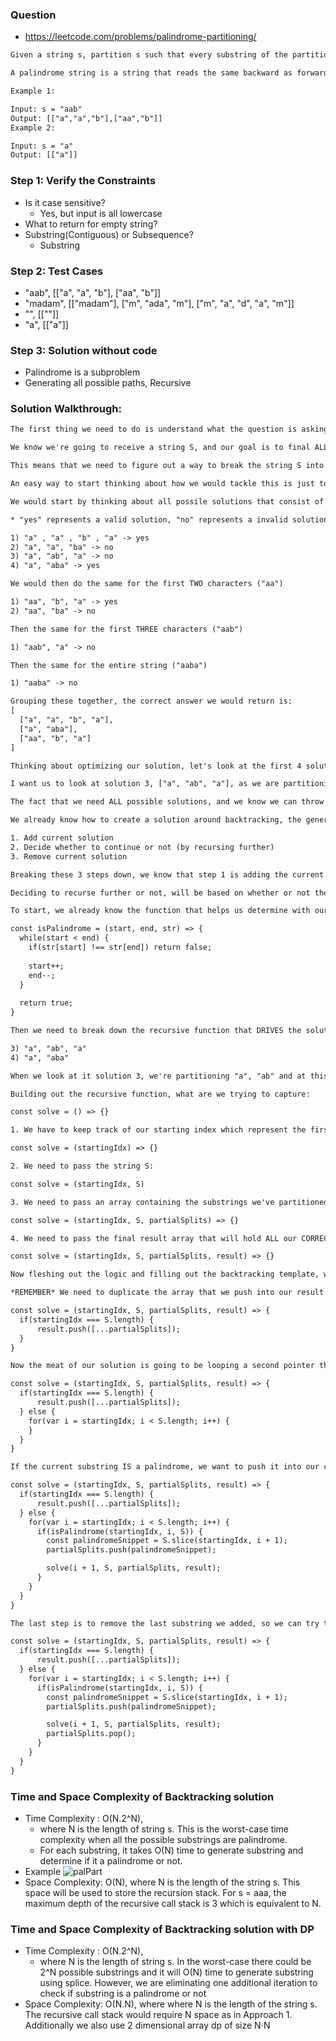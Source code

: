### Question 

* https://leetcode.com/problems/palindrome-partitioning/
```txt
Given a string s, partition s such that every substring of the partition is a palindrome. Return all possible palindrome partitioning of s.

A palindrome string is a string that reads the same backward as forward.

Example 1:

Input: s = "aab"
Output: [["a","a","b"],["aa","b"]]
Example 2:

Input: s = "a"
Output: [["a"]]
```

### Step 1: Verify the Constraints

* Is it case sensitive?
  * Yes, but input is all lowercase
* What to return for empty string?
* Substring(Contiguous) or Subsequence?
  * Substring

### Step 2: Test Cases

* "aab", [["a", "a", "b"], ["aa", "b"]]
* "madam", [["madam"], ["m", "ada", "m"], ["m", "a", "d", "a", "m"]]
* "", [[""]]
* "a", [["a"]]

### Step 3: Solution without code

* Palindrome is a subproblem
* Generating all possible paths, Recursive

### Solution Walkthrough:

```txt
The first thing we need to do is understand what the question is asking us, so we can start breaking down how to approach the problem. We also need to consider possible test cases to ensure we understand our approach properly.

We know we're going to receive a string S, and our goal is to final ALL the possible ways we can partition the string into substrings so that each substring is a palindrome.

This means that we need to figure out a way to break the string S into all possible combinations of substrings where each substring is a palindrome. We add that combination of partitioned substrings into our final output array.

An easy way to start thinking about how we would tackle this is just to think about how we would do this logically. Imagine we had the substring "aaba". We would probably start partitioning the string from left to right, and figure out all possible partitions we can make from the FIRST partition.

We would start by thinking about all possile solutions that consist of the first ONE character ("a").

* "yes" represents a valid solution, "no" represents a invalid solution *

1) "a" , "a" , "b" , "a" -> yes
2) "a", "a", "ba" -> no
3) "a", "ab", "a" -> no
4) "a", "aba" -> yes

We would then do the same for the first TWO characters ("aa")

1) "aa", "b", "a" -> yes
2) "aa", "ba" -> no

Then the same for the first THREE characters ("aab")

1) "aab", "a" -> no

Then the same for the entire string ("aaba")

1) "aaba" -> no

Grouping these together, the correct answer we would return is:
[
  ["a", "a", "b", "a"],
  ["a", "aba"],
  ["aa", "b", "a"]
]

Thinking about optimizing our solution, let's look at the first 4 solutions we came up with by partitioning with the first character included ("a").

I want us to look at solution 3, ["a", "ab", "a"], as we are partitioning from left to right, the moment we saw that the middle partition "ab" is not a palindrome, we no longer needed to continue with that solution because it already failed our logic. This gives us a hint that we don't want to pursue a solution if it fails our palindromic check in the middle.

The fact that we need ALL possible solutions, and we know we can throw away solutions if they violate our logic in the middle of a solution means that this may be a good candidate for backtracking!

We already know how to create a solution around backtracking, the general format is:

1. Add current solution
2. Decide whether to continue or not (by recursing further)
3. Remove current solution

Breaking these 3 steps down, we know that step 1 is adding the current solution. In this case we need to figure out WHAT to add, and WHERE we're adding it. The WHERE in this case is an array that holds the partitioned substrings in the current iteration S. The WHAT is the partitions themselves. 

Deciding to recurse further or not, will be based on whether or not the latest partitioned substring is a palindrome. If it is a palindrome, we continue partitioning and checking from this point onwards, if it isn't, we skip.

To start, we already know the function that helps us determine with our string is a palindrome, except we need to pass it the entire string and starting/ending indexes that represent the bounds of the substring.

const isPalindrome = (start, end, str) => {
  while(start < end) {
    if(str[start] !== str[end]) return false;
    
    start++;
    end--;
  }
  
  return true;
}

Then we need to break down the recursive function that DRIVES the solution at this decision step. Looking back at the string "aaba" and our first character partitions, particularly solution 3 and 4:

3) "a", "ab", "a"
4) "a", "aba"

When we look at it solution 3, we're partitioning "a", "ab" and at this point we know "ab" is not a palindrome. We don't need to continue partitioning the last character ("a") so we DECIDE not to continue. At this point though, we're not done with these characters because if we continue and include the next character in the partition "aba", we see this is a valid palindrome! For this reason, we need to make sure our recursive solution is able to capture all these points together.

Building out the recursive function, what are we trying to capture:

const solve = () => {}

1. We have to keep track of our starting index which represent the first character in the substring that we're partitioning:

const solve = (startingIdx) => {}

2. We need to pass the string S:

const solve = (startingIdx, S)

3. We need to pass an array containing the substrings we've partitioned so far in this current iteration:

const solve = (startingIdx, S, partialSplits) => {}

4. We need to pass the final result array that will hold ALL our CORRECT solutions

const solve = (startingIdx, S, partialSplits, result) => {}

Now fleshing out the logic and filling out the backtracking template, we first realize that if our startingIdx has reached the END of the string, all our substrings in this iteration must be valid! We can then push these accumulated substrings into our result array. 

*REMEMBER* We need to duplicate the array that we push into our result array because our existing array is still being backtracked through, meaning values are being removed and added constantly! We just want to push in the SNAPSHOT of the current state of our array.

const solve = (startingIdx, S, partialSplits, result) => {
  if(startingIdx === S.length) {
      result.push([...partialSplits]);
  }
}

Now the meat of our solution is going to be looping a second pointer through the remaining characters from our current startingIdx. This second pointer represents the last character in the current substring we're checking.

const solve = (startingIdx, S, partialSplits, result) => {
  if(startingIdx === S.length) {
      result.push([...partialSplits]);
  } else {
    for(var i = startingIdx; i < S.length; i++) {
    }
  }
}

If the current substring IS a palindrome, we want to push it into our current partialSplits array, and continue our recursive solution partitioning through all possible further solutions with the NEXT character as the new startingIdx to represent the first character of our next substring.

const solve = (startingIdx, S, partialSplits, result) => {
  if(startingIdx === S.length) {
      result.push([...partialSplits]);
  } else {
    for(var i = startingIdx; i < S.length; i++) {
      if(isPalindrome(startingIdx, i, S)) {
        const palindromeSnippet = S.slice(startingIdx, i + 1);
        partialSplits.push(palindromeSnippet);

        solve(i + 1, S, partialSplits, result);
      }
    }
  }
}

The last step is to remove the last substring we added, so we can try the next substrings that contain the existing characters.

const solve = (startingIdx, S, partialSplits, result) => {
  if(startingIdx === S.length) {
      result.push([...partialSplits]);
  } else {
    for(var i = startingIdx; i < S.length; i++) {
      if(isPalindrome(startingIdx, i, S)) {
        const palindromeSnippet = S.slice(startingIdx, i + 1);
        partialSplits.push(palindromeSnippet);

        solve(i + 1, S, partialSplits, result);
        partialSplits.pop();
      }
    }        
  }
}
```

### Time and Space Complexity of Backtracking solution

* Time Complexity : O(N.2^N),
  * where N is the length of string s. This is the worst-case time complexity when all the possible substrings are palindrome.
  * For each substring, it takes O(N) time to generate substring and determine if it a palindrome or not.
* Example
![palPart](../../img/palPart.png)
* Space Complexity: O(N), where N is the length of the string s. This space will be used to store the recursion stack. For s = aaa, the maximum depth of the recursive call stack is 3 which is equivalent to N.

### Time and Space Complexity of Backtracking solution with DP

* Time Complexity : O(N.2^N),
  * where N is the length of string s. In the worst-case there could be 2^N possible substrings and it will O(N) time to generate substring using splice. However, we are eliminating one additional iteration to check if substring is a palindrome or not
* Space Complexity: O(N.N), where where N is the length of the string s. The recursive call stack would require N space as in Approach 1. Additionally we also use 2 dimensional array dp of size N⋅N

